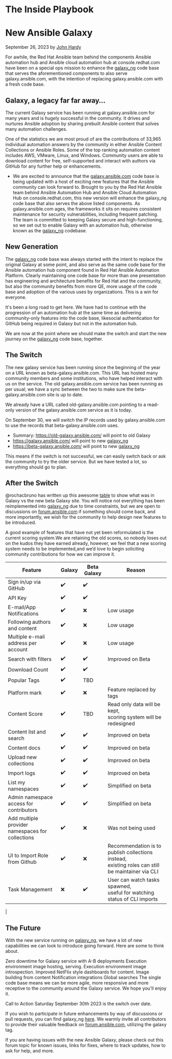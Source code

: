 # The Inside Playbook
# New Ansible Galaxy
September 26, 2023 by [John Hardy](https://www.ansible.com/blog/author/john-hardy)

For awhile, the Red Hat Ansible team behind the components Ansible automation hub and Ansible cloud automation hub at console.redhat.com have been on a special ops mission to enhance the [galaxy_ng](https://github.com/ansible/galaxy_ng/) code base that serves the aforementioned components to also serve galaxy.ansible.com, with the intention of replacing galaxy.ansible.com with a fresh code base.

 

## Galaxy, a legacy far far away…
The current Galaxy service has been running at galaxy.ansible.com for many years and is hugely successful in the community. It drives and nurtures Ansible adoption by sharing prebuilt Ansible content that solves many automation challenges. 

One of the statistics we are most proud of are the contributions of 33,965 individual automation answers by the community in either Ansible Content Collections or Ansible Roles. Some of the top ranking automation content includes AWS, VMware, Linux, and Windows. Community users are able to download content for free, self-supported and interact with authors via GitHub for any further help or enhancements. 

* We are excited to announce that the [galaxy.ansible.com](https://github.com/ansible/galaxy_ng/) code base is being updated with a host of exciting new features that the Ansible community can look forward to. Brought to you by the Red Hat Ansible team behind Ansible Automation Hub and Ansible Cloud Automation Hub on console.redhat.com, this new version will enhance the galaxy_ng code base that also serves the above listed components.
As galaxy.ansible.com ages, the frameworks it sits on requires consistent maintenance for security vulnerabilities, including frequent patching. The team is committed to keeping Galaxy secure and high-functioning, so we set out to enable Galaxy with an automation hub, otherwise known as the [galaxy_ng](https://github.com/ansible/galaxy_ng/) codebase.

 

## New Generation
The [galaxy_ng](https://github.com/ansible/galaxy_ng/) code base was always started with the intent to replace the original Galaxy at some point, and also serve as the same code base for the Ansible automation hub component found in Red Hat Ansible Automation Platform. Clearly maintaining one code base for more than one presentation has engineering and architecture benefits for Red Hat and the community, but also the community benefits from more QE, more usage of the code base and adoption of the various uses by organizations. This is a win for everyone. 

It's been a long road to get here. We have had to continue with the progression of an automation hub at the same time as delivering community-only features into the code base, likesocial authentication for GitHub being required in Galaxy but not in the automation hub. 

We are now at the point where we should make the switch and start the new journey on the [galaxy_ng](https://github.com/ansible/galaxy_ng/) code base, together. 

 

## The Switch
The new galaxy service has been running since the beginning of the year on a URL known as beta-galaxy.ansible.com. This URL has hosted many community members and some institutions, who have helped interact with us on the service. The old galaxy.ansible.com service has been running as per usual; we have a sync between the two to make sure the beta-galaxy.ansible.com site is up to date.

We already have a URL called old-galaxy.ansible.com pointing to a read-only version of the galaxy.ansible.com service as it is today.

On September 30, we will switch the IP records used by galaxy.ansible.com to use the records that beta-galaxy.ansible.com uses. 

* Summary: https://old-galaxy.ansible.com/ will point to old Galaxy
* https://galaxy.ansible.com/ will point to new [galaxy_ng](https://github.com/ansible/galaxy_ng/)
* https://beta-galaxy.ansible.com/ will point to new [galaxy_ng](https://github.com/ansible/galaxy_ng/)

This means if the switch is not successful, we can easily switch back or ask the community to try the older service. But we have tested a lot, so everything should go to plan.

 

## After the Switch
@rochacbruno has written up this awesome [table](https://github.com/ansible/galaxy_ng/discussions/1729) to show what was in Galaxy vs the new beta Galaxy site. You will notice not everything has been reimplemented into [galaxy_ng](https://github.com/ansible/galaxy_ng/) due to time constraints, but we are open to discussions on [forum.ansible.com](https://forum.ansible.com) if something should come back, and more importantly, we wish for the community to help design new features to be introduced. 

A good example of features that have not yet been reformulated is the current scoring system.We are retaining the old scores, so nobody loses out on the kudos they have earned already, however, we feel that a new scoring system needs to be implemented,and we’d love to begin soliciting community contributions for how we can improve it. 

| Feature                 | Galaxy  | Beta Galaxy | Reason    |
|-------------------------|-------- |-------------|-----------|
| Sign in/up via GitHub   | ✔️     | ✔️         |           |
| API Key                 | ✔️     | ✔️         |           |
| E-mail/App Notifications | ✔️     | ❌          | Low usage |
| Following authors and content | ✔️ | ❌        | Low usage  |
| Multiple e-mail address per account | ✔️ | ❌ | Low usage |
| Search with filters |✔️ | ✔️ | Improved on Beta |
| Download Count | ✔️ | ✔️ |  |
| Popular Tags | ✔️ | TBD | |
| Platform mark | ✔️ | ❌ | Feature replaced by tags |
| Content Score | ✔️ | TBD | Read only data will be kept, <br> scoring system will be redesigned |
| Content list and search | ✔️ | ✔️ | Improved on beta |
| Content docs | ✔️ | ✔️ | Improved on beta |
| Upload new collections| ✔️ | ✔️ | Improved on beta |
| Import logs | ✔️ | ✔️ | Improved on beta |
| List my namespaces | ✔️ | ✔️ | Simplified on beta |
| Admin namespace access for contributors | ✔️ |✔️ | Simplified on beta |
| Add multiple provider namespaces for collections | ✔️ | ❌ | Was not being used |
| UI to Import Role from Github | ✔️ | ❌ | Recommendation is to publish collections instead, <br> existing roles can still be maintainer via CLI |
| Task Management | ❌ | ✔️ | User can watch tasks spawned,<br> useful for watching status of CLI imports |
|

## The Future
With the new service running on [galaxy_ng](https://github.com/ansible/galaxy_ng/), we have a lot of new capabilities we can look to introduce going forward. Here are some to think about.

Zero downtime for Galaxy service with A-B deployments
Execution environment image hosting, serving.
Execution environment image introspection.
Improved NetFlix style dashboards for content.
Image building from content
Notification integrations 
Global searches
The single code base means we can be more agile, more responsive and more receptive to the community around the Galaxy service. We hope you'll enjoy it.

 

Call to Action
Saturday September 30th 2023 is the switch over date.

If you wish to participate in future enhancements by way of discussions or pull requests, you can find galaxy_ng [here](https://github.com/ansible/galaxy_ng/). We warmly invite all contributors to provide their valuable feedback on [forum.ansible.com](https://forum.ansible.com), utilizing the galaxy tag.

If you are having issues with the new Ansible Galaxy, please check out this forum topic for known issues, links for fixes, where to track updates, how to ask for help, and more.

 